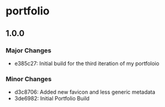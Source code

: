# portfolio

## 1.0.0

### Major Changes

- e385c27: Initial build for the third iteration of my portfoloio

### Minor Changes

- d3c8706: Added new favicon and less generic metadata
- 3de6982: Initial Portfolio Build
